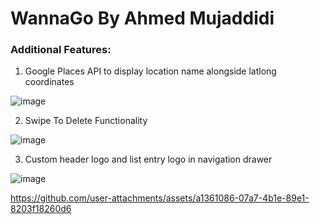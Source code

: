 # WannaGo By Ahmed Mujaddidi

### Additional Features:
1) Google Places API to display location name alongside latlong coordinates

![image](https://github.com/user-attachments/assets/8f68fd59-44f2-4905-9af4-a1de2ececbd2)

2) Swipe To Delete Functionality

![image](https://github.com/user-attachments/assets/5848b509-b279-419f-9b6f-3724786cfdca)

3) Custom header logo and list entry logo in navigation drawer

![image](https://github.com/user-attachments/assets/7efb12f5-1bc8-4211-8b1e-44f51a6be07c)




https://github.com/user-attachments/assets/a1361086-07a7-4b1e-89e1-8203f18260d6


